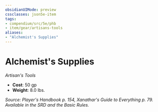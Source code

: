 ```yaml
---
obsidianUIMode: preview
cssclasses: json5e-item
tags:
- compendium/src/5e/phb
- item/gear/artisans-tools
aliases: 
- "Alchemist's Supplies"
---
```

# Alchemist's Supplies
*Artisan's Tools*  

- **Cost**: 50 gp
- **Weight**: 8.0 lbs.

*Source: Player's Handbook p. 154, Xanathar's Guide to Everything p. 79. Available in the SRD and the Basic Rules.*